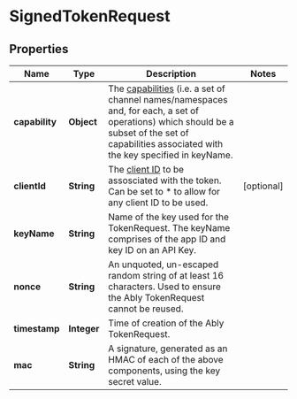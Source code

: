 

# SignedTokenRequest


## Properties

| Name | Type | Description | Notes |
|------------ | ------------- | ------------- | -------------|
|**capability** | **Object** | The [capabilities](https://www.ably.io/documentation/core-features/authentication#capabilities-explained) (i.e. a set of channel names/namespaces and, for each, a set of operations) which should be a subset of the set of capabilities associated with the key specified in keyName. |  |
|**clientId** | **String** | The [client ID](https://www.ably.io/documentation/core-features/authentication#identified-clients) to be assosciated with the token. Can be set to * to allow for any client ID to be used. |  [optional] |
|**keyName** | **String** | Name of the key used for the TokenRequest. The keyName comprises of the app ID and key ID on an API Key. |  |
|**nonce** | **String** | An unquoted, un-escaped random string of at least 16 characters. Used to ensure the Ably TokenRequest cannot be reused. |  |
|**timestamp** | **Integer** | Time of creation of the Ably TokenRequest. |  |
|**mac** | **String** | A signature, generated as an HMAC of each of the above components, using the key secret value. |  |



